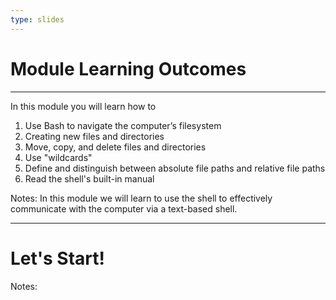 ```yaml
---
type: slides
---
```


# Module Learning Outcomes

---

In this module you will learn how to

1. Use Bash to navigate the computer’s filesystem
2. Creating new files and directories
3. Move, copy, and delete files and directories
4. Use "wildcards"
5. Define and distinguish between absolute file paths and relative file paths
6. Read the shell's built-in manual

Notes:
In this module we will learn to use the shell to effectively communicate with the computer via a text-based shell.

---

# Let's Start!

Notes:

<br>
